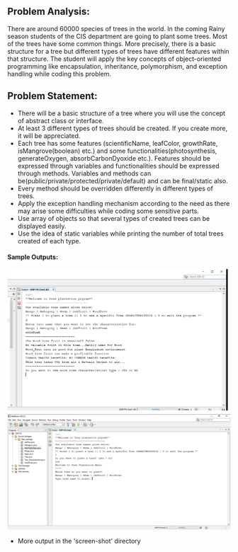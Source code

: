 ## Problem Analysis:

There are around 60000 species of trees in the world. In the coming Rainy season students of the CIS department are going to plant some trees. Most of the trees have some common things. More precisely, there is a basic structure for a tree but different types of trees have different features within that structure. The student will apply the key concepts of object-oriented programming like encapsulation, inheritance, polymorphism, and exception handling while coding this problem.

## Problem Statement:

- There will be a basic structure of a tree where you will use the concept of abstract class or interface.
- At least 3 different types of trees should be created. If you create more, it will be appreciated.
- Each tree has some features (scientificName, leafColor, growthRate, isMangrove(boolean) etc.) and some functionalities(photosynthesis, generateOxygen, absorbCarbonDyoxide etc.). Features should be expressed through variables and functionalities should be expressed through methods. Variables and methods can be(public/private/protected/private/default) and can be final/static also.
- Every method should be overridden differently in different types of trees.
- Apply the exception handling mechanism according to the need as there may arise some difficulties while coding some sensitive parts.
- Use array of objects so that several types of created trees can be displayed easily.
- Use the idea of static variables while printing the number of total trees created of each type.

#### Sample Outputs:

![](./screen-shot/1.png)
![](./screen-shot/2.png)

* More output in the 'screen-shot' directory
